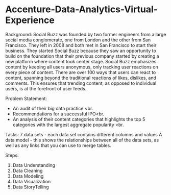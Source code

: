 # Accenture-Data-Analytics-Virtual-Experience

Background: Social Buzz was founded by two former engineers from a large social media conglomerate, one
from London and the other from San Francisco. They left in 2008 and both met in San
Francisco to start their business. They started Social Buzz because they saw an opportunity to
build on the foundation that their previous company started by creating a new platform where
content took center stage. Social Buzz emphasizes content by keeping all users anonymous,
only tracking user reactions on every piece of content. There are over 100 ways that users can
react to content, spanning beyond the traditional reactions of likes, dislikes, and comments.
This ensures that trending content, as opposed to individual users, is at the forefront of user
feeds. 


Problem Statement: 
- An audit of their big data practice <br.
- Recommendations for a successful IPO<br.
- An analysis of their content categories that highlights the top 5 categories with the
largest aggregate popularity <br.


Tasks:
7 data sets - each data set contains different columns and values
A data model - this shows the relationships between all of the data sets, as well as any links that you can use to merge tables.

Steps:
1. Data Understanding
2. Data Cleaning
3. Data Modeling
4. Data Visualization
5. Data StoryTelling
